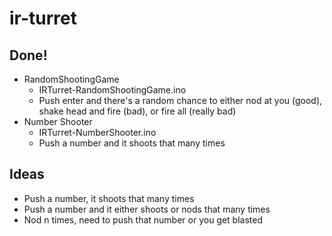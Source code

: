 # ir-turret

## Done!

* RandomShootingGame
    * IRTurret-RandomShootingGame.ino
    * Push enter and there's a random chance to either nod at you (good), shake head and fire (bad), or fire all (really bad)
* Number Shooter
    * IRTurret-NumberShooter.ino
    * Push a number and it shoots that many times

## Ideas

* Push a number, it shoots that many times
* Push a number and it either shoots or nods that many times
* Nod n times, need to push that number or you get blasted
